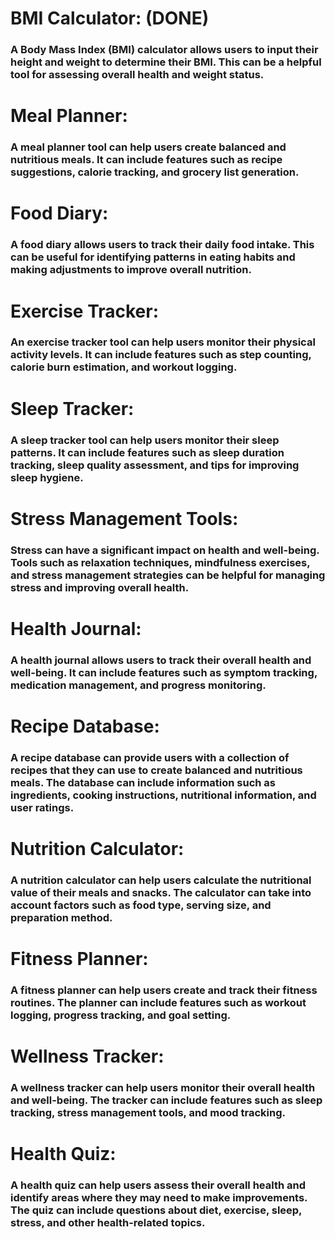 # BMI Calculator: (DONE)
### A Body Mass Index (BMI) calculator allows users to input their height and weight to determine their BMI. This can be a helpful tool for assessing overall health and weight status.

# Meal Planner: 
### A meal planner tool can help users create balanced and nutritious meals. It can include features such as recipe suggestions, calorie tracking, and grocery list generation.

# Food Diary: 
### A food diary allows users to track their daily food intake. This can be useful for identifying patterns in eating habits and making adjustments to improve overall nutrition.

# Exercise Tracker: 
### An exercise tracker tool can help users monitor their physical activity levels. It can include features such as step counting, calorie burn estimation, and workout logging.

# Sleep Tracker: 
### A sleep tracker tool can help users monitor their sleep patterns. It can include features such as sleep duration tracking, sleep quality assessment, and tips for improving sleep hygiene.

# Stress Management Tools: 
### Stress can have a significant impact on health and well-being. Tools such as relaxation techniques, mindfulness exercises, and stress management strategies can be helpful for managing stress and improving overall health.

# Health Journal: 
### A health journal allows users to track their overall health and well-being. It can include features such as symptom tracking, medication management, and progress monitoring.

# Recipe Database:
### A recipe database can provide users with a collection of recipes that they can use to create balanced and nutritious meals. The database can include information such as ingredients, cooking instructions, nutritional information, and user ratings.

# Nutrition Calculator: 
### A nutrition calculator can help users calculate the nutritional value of their meals and snacks. The calculator can take into account factors such as food type, serving size, and preparation method.

# Fitness Planner: 
### A fitness planner can help users create and track their fitness routines. The planner can include features such as workout logging, progress tracking, and goal setting.

# Wellness Tracker: 
### A wellness tracker can help users monitor their overall health and well-being. The tracker can include features such as sleep tracking, stress management tools, and mood tracking.

# Health Quiz: 
### A health quiz can help users assess their overall health and identify areas where they may need to make improvements. The quiz can include questions about diet, exercise, sleep, stress, and other health-related topics.